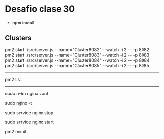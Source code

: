 # Desafio clase 30

- npm install

## Clusters

pm2 start ./src/server.js --name="Cluster8082" --watch -i 2  -- -p 8082
pm2 start ./src/server.js --name="Cluster8083" --watch -i 2  -- -p 8083
pm2 start ./src/server.js --name="Cluster8084" --watch -i 2  -- -p 8084
pm2 start ./src/server.js --name="Cluster8085" --watch -i 2  -- -p 8085

--------------------------------------

pm2 list

--------------------------------------

sudo nvim nginx.conf

sudo nginx -t

sudo service nginx stop

sudo service nginx start

pm2 monit

